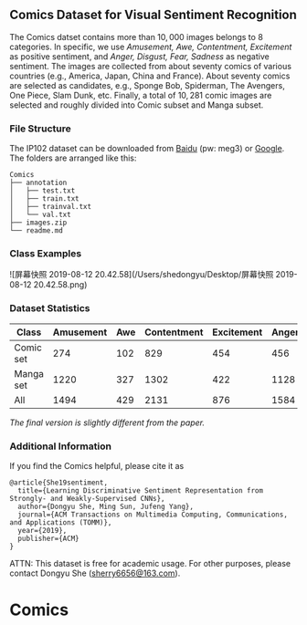 ## Comics Dataset for Visual Sentiment Recognition

The Comics datset contains more than $10,000$ images belongs to $8$ categories. In specific, we use *Amusement, Awe, Contentment, Excitement* as positive sentiment, and *Anger, Disgust, Fear, Sadness* as negative sentiment. The images are collected from about seventy comics of various countries (e.g., America, Japan, China and France). About seventy comics are selected as candidates, e.g., Sponge Bob, Spiderman, The Avengers, One Piece, Slam Dunk, etc.  Finally, a total of $10,281$ comic images are selected and roughly divided into Comic subset and Manga subset.



###  File Structure

The IP102 dataset can be downloaded from [Baidu](https://pan.baidu.com/s/1I5NKaa7B8lmB9bqsz4tGZA) (pw: meg3) or [Google](https://drive.google.com/open?id=1dnw8Z4XIADWBdLX0ecokRwqVmRKJa-QP). The folders are arranged like this:

```
Comics
├── annotation
│   ├── test.txt
│   ├── train.txt
│   ├── trainval.txt
│   └── val.txt
├── images.zip
└── readme.md
```



### Class Examples

![屏幕快照 2019-08-12 20.42.58](/Users/shedongyu/Desktop/屏幕快照 2019-08-12 20.42.58.png)



### Dataset Statistics

| Class     | Amusement | Awe  | Contentment | Excitement | Anger | Disgust | Fear | Sad  | Total |
| --------- | --------- | ---- | ----------- | ---------- | ----- | ------- | ---- | ---- | :---: |
| Comic set | 274       | 102  | 829         | 454        | 456   | 360     | 865  | 264  | 3604  |
| Manga set | 1220      | 327  | 1302        | 422        | 1128  | 388     | 1151 | 739  | 6677  |
| All       | 1494      | 429  | 2131        | 876        | 1584  | 748     | 2116 | 1003 | 10281 |

*The final version is slightly different from the paper.*




### Additional Information
If you find the Comics helpful, please cite it as
```
@article{She19sentiment,
  title={Learning Discriminative Sentiment Representation from Strongly- and Weakly-Supervised CNNs},
  author={Dongyu She, Ming Sun, Jufeng Yang},
  journal={ACM Transactions on Multimedia Computing, Communications, and Applications (TOMM)},
  year={2019},
  publisher={ACM}
}
```

ATTN: This dataset is free for academic usage. For other purposes, please contact Dongyu She (sherry6656@163.com).
# Comics
